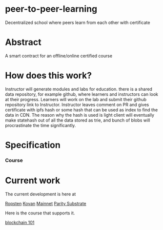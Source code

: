 # peer-to-peer-learning
Decentralized school where peers learn from each other with certificate


# Abstract

A smart contract for an offline/online certified course

# How does this work?

Instructor will generate modules and labs for education. there is a shared data repository, for example github, where learners and instructors can look at their progress. Learners will work on the lab and submit their github repository link to Instructor. Instructor leaves comment on PR and gives certificate with ipfs hash or some hash that can be used as index to find the data in CDN. The reason why the hash is used is light client will eventually make statehash out of all the data stored as trie, and bunch of blobs will procrastinate the time significantly.

# Specification

### Course




# Current work 

The current development is here at 

[Ropsten]()
[Kovan]()
[Mainnet]()
[Parity Substrate]()


Here is the course that supports it.

[blockchain 101]()
